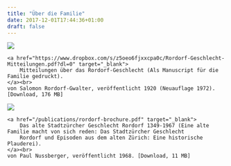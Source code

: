 ```yaml
---
title: "Über die Familie"
date: 2017-12-01T17:44:36+01:00
draft: false
---
```


<p>
    <img src="/images/rordorf-buch-cover.jpg" class="bookcover">

    <a href="https://www.dropbox.com/s/z5oeo6fjxxcpa0c/Rordorf-Geschlecht-Mitteilungen.pdf?dl=0" target="_blank">
        Mitteilungen über das Rordorf-Geschlecht (Als Manuscript für die Familie gedruckt).
    </a><br>
    von Salomon Rordorf-Gwalter, veröffentlicht 1920 (Neuauflage 1972). [Download, 176 MB]
</p>

<div style="clear: left"></div>

<p>
    <img src="/images/rordorf-brochure-cover.png" class="bookcover">

    <a href="/publications/rordorf-brochure.pdf" target="_blank">
        Das alte Stadtzürcher Geschlecht Rordorf 1349-1967 (Eine alte Familie macht von sich reden: Das Stadtzürcher Geschlecht
        Rordorf und Episoden aus dem alten Zürich: Eine historische Plauderei).
    </a><br>
    von Paul Nussberger, veröffentlicht 1968. [Download, 11 MB]
</p>

<div style="clear: left"></div>
